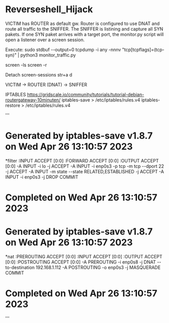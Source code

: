 # Reverseshell_Hijack


VICTIM has ROUTER as default gw. Router is configured to use DNAT and route all traffic to the SNIFFER.
The SNIFFER is listining and capture all SYN pakets. If one SYN paket arrives with a target port, the monitor.py script will open a listener over a screen session.




Execute:
sudo stdbuf --output=0 tcpdump -i any -nnnv "tcp[tcpflags]=(tcp-syn)" | python3 monitor_traffic.py

screen -ls
screen -r <name>

Detach screen-sessions
str+a d



VICTIM -> ROUTER (DNAT) -> SNIFFER


IPTABLES
https://gridscale.io/community/tutorials/tutorial-debian-routergateway-10minuten/
iptables-save > /etc/iptables/rules.v4
iptables-restore > /etc/iptables/rules.v4

'''
# Generated by iptables-save v1.8.7 on Wed Apr 26 13:10:57 2023
*filter
:INPUT ACCEPT [0:0]
:FORWARD ACCEPT [0:0]
:OUTPUT ACCEPT [0:0]
-A INPUT -i lo -j ACCEPT
-A INPUT -i enp0s3 -p tcp -m tcp --dport 22 -j ACCEPT
-A INPUT -m state --state RELATED,ESTABLISHED -j ACCEPT
-A INPUT -i enp0s3 -j DROP
COMMIT
# Completed on Wed Apr 26 13:10:57 2023
# Generated by iptables-save v1.8.7 on Wed Apr 26 13:10:57 2023
*nat
:PREROUTING ACCEPT [0:0]
:INPUT ACCEPT [0:0]
:OUTPUT ACCEPT [0:0]
:POSTROUTING ACCEPT [0:0]
-A PREROUTING -i enp0s8 -j DNAT --to-destination 192.168.1.112
-A POSTROUTING -o enp0s3 -j MASQUERADE
COMMIT
# Completed on Wed Apr 26 13:10:57 2023
 '''
